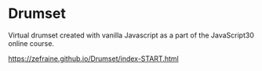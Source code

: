 # Drumset
Virtual drumset created with vanilla Javascript as a part of the JavaScript30 online course.

https://zefraine.github.io/Drumset/index-START.html
